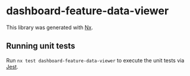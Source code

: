 # dashboard-feature-data-viewer

This library was generated with [Nx](https://nx.dev).

## Running unit tests

Run `nx test dashboard-feature-data-viewer` to execute the unit tests via [Jest](https://jestjs.io).
